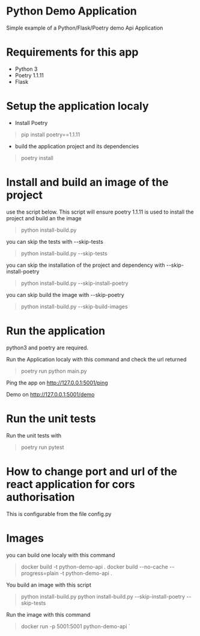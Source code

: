 # Python Demo Application

Simple example of a Python/Flask/Poetry demo Api Application

# Requirements for this app
- Python 3
- Poetry 1.1.11
- Flask

# Setup the application localy

- Install Poetry
> pip install poetry==1.1.11

- build the application project and its dependencies
> poetry install

# Install and build an image of the project
use the script below. This script will ensure poetry 1.1.11 is used to install the project and build an the image
> python install-build.py

you can skip the tests with --skip-tests
> python install-build.py --skip-tests

you can skip the installation of the project and dependency with --skip-install-poetry
> python install-build.py --skip-install-poetry

you can skip build the image with --skip-poetry
> python install-build.py --skip-build-images

# Run the application

python3 and poetry are required.

Run the Application localy with this command and check the url returned
> poetry run python main.py

Ping the app on http://127.0.0.1:5001/ping

Demo on http://127.0.0.1:5001/demo

# Run the unit tests

Run the unit tests with 
> poetry run pytest

# How to change port and url of the react application for cors authorisation

This is configurable from the file config.py

# Images

you can build one localy with this command
> docker build -t python-demo-api .
> docker build --no-cache --progress=plain -t python-demo-api .

You build an image with this script
> python install-build.py
> python install-build.py --skip-install-poetry --skip-tests

Run the image with this command
> docker run -p 5001:5001 python-demo-api
`